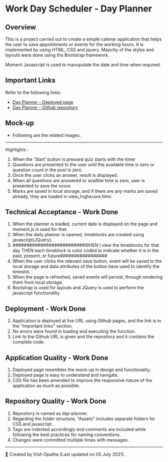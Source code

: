# Work Day Scheduler - Day Planner

## Overview
This is a project carried out to create a simple calenar application that helps the user to save appointments or events for the working hours. It is implemented by using HTML, CSS and jquery. Majority of the styles and layouts were done using the Bootstrap framework.

Moment Javascript is used to manupulate the date and time when required.

## Important Links
Refer to the following links:
* [Day Planner - Deployed page](ttps://vish-opatha.github.io/day-planner/)
* [Day Planner - Github repository](https://github.com/vish-opatha/day-planner)

## Mock-up
* Following are the related images.

---
Highlights :
  1. When the 'Start' button is pressed quiz starts with the timer
  2. Questions are presented to the user until the available time is zero or question count in the pool is zero.
  3. Once the user clicks an answer, result is displayed.
  4. When all questions are answered or availble time is zero, user is presented to save the score.
  5. Marks are saved in local storage, and if there are any marks are saved already, they are loaded in view_highscore.html.

## Technical Acceptance - Work Done
1. When the planner is loaded,  current date is displayed on the page and moment.js is used for that.
2. When the daily planner is opened, timeblocks are created using javascript(JQuery).
3. ##########################WHEN I view the timeblocks for that day
THEN each timeblock is color coded to indicate whether it is in the past, present, or future#################
4. When the user clicks the relevant save button, event will be saved to the local storage and data attributes of the button have used to identify the timeslot.
5. When the page is refreshed, saved events will persist, through rendering them from local storage.
6. Bootstrap is used for layouts and JQuery is used to perform the javascript functionality.

## Deployment - Work Done
1. Application is deployed at live URL using Github pages, and the link is in the "Important links" section.
2. No errors were found in loading and executing the function.
3. Link to the Github URL is given and the repository and it contains the complete code.

## Application Quality - Work Done
1. Deployed page resembles the mock-up in design and functionality.
2. Deployed page is easy to understand and navigate.
3. CSS file has been amended to improve the responsive nature of the application as much as possible.

## Repository Quality - Work Done
1. Repository is named as day-planner.
2. Regarding the folder structure, "Assets" includes separate folders for CSS and javascript.
4. Tags are indented accordingly and comments are included while following the best practices for naming conventions.
5. Changes were committed multiple times with messages.

- - -
📝 Created by Vish Opatha (Last updated on 05 July 2021).

